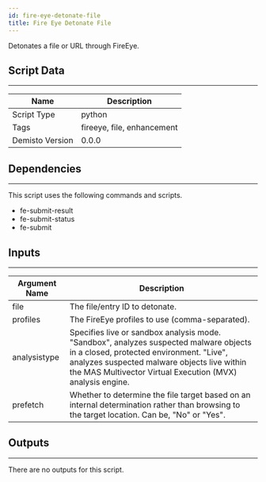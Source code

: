 ```yaml
---
id: fire-eye-detonate-file
title: Fire Eye Detonate File
---
```


Detonates a file or URL through FireEye.

## Script Data
---

| **Name** | **Description** |
| --- | --- |
| Script Type | python |
| Tags | fireeye, file, enhancement |
| Demisto Version | 0.0.0 |

## Dependencies
---
This script uses the following commands and scripts.
* fe-submit-result
* fe-submit-status
* fe-submit

## Inputs
---

| **Argument Name** | **Description** |
| --- | --- |
| file | The file/entry ID to detonate. |
| profiles | The FireEye profiles to use (comma-separated). |
| analysistype | Specifies live or sandbox analysis mode. "Sandbox", analyzes suspected malware objects in a closed, protected environment. "Live", analyzes suspected malware objects live within the MAS Multivector Virtual Execution (MVX) analysis engine. |
| prefetch | Whether to determine the file target based on an internal determination rather than browsing to the target location. Can be, "No" or "Yes". |

## Outputs
---
There are no outputs for this script.
